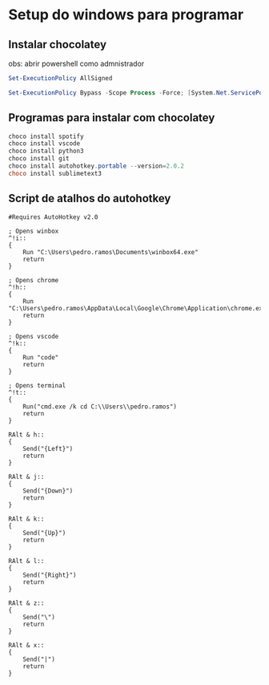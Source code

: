 # Setup do windows para programar

## Instalar chocolatey

obs: abrir powershell como admnistrador

```powershell
Set-ExecutionPolicy AllSigned

Set-ExecutionPolicy Bypass -Scope Process -Force; [System.Net.ServicePointManager]::SecurityProtocol = [System.Net.ServicePointManager]::SecurityProtocol -bor 3072; iex ((New-Object System.Net.WebClient).DownloadString('https://community.chocolatey.org/install.ps1'))
```

## Programas para instalar com chocolatey
```powershell
choco install spotify
choco install vscode
choco install python3
choco install git
choco install autohotkey.portable --version=2.0.2
choco install sublimetext3
```

## Script de atalhos do autohotkey
```autohotkey
#Requires AutoHotkey v2.0

; Opens winbox
^!i::
{
    Run "C:\Users\pedro.ramos\Documents\winbox64.exe"
    return
}

; Opens chrome
^!h::
{
    Run "C:\Users\pedro.ramos\AppData\Local\Google\Chrome\Application\chrome.exe"
    return
}

; Opens vscode
^!k::
{
	Run "code"
	return
}

; Opens terminal
^!t::
{
    Run("cmd.exe /k cd C:\\Users\\pedro.ramos")
    return
}

RAlt & h::
{
    Send("{Left}")
    return
}

RAlt & j::
{
    Send("{Down}")
    return
}

RAlt & k::
{
    Send("{Up}")
    return
}

RAlt & l::
{
    Send("{Right}")
    return
}

RAlt & z::
{
    Send("\")
    return 
}

RAlt & x::
{
    Send("|")
    return
}
```
